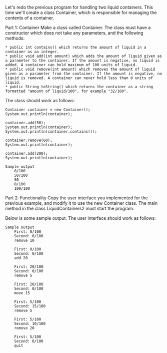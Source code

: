Let's redo the previous program for handling two liquid containers. This time we'll create a class Container, which is responsible for managing the contents of a container.

Part 1: Container
Make a class called Container. The class must have a constructor which does not take any parameters, and the following methods:

    * public int contains() which returns the amount of liquid in a container as an integer.
    * public void add(int amount) which adds the amount of liquid given as a parameter to the container. If the amount is negative, no liquid is added. A container can hold maximum of 100 units of liquid.
    * public void remove(int amount) which removes the amount of liquid given as a parameter from the container. If the amount is negative, no liquid is removed. A container can never hold less than 0 units of liquid.
    * public String toString() which returns the container as a string formatted "amount of liquid/100", for example "32/100".

The class should work as follows:

    Container container = new Container();
    System.out.println(container);

    container.add(50);
    System.out.println(container);
    System.out.println(container.contains());

    container.remove(60);
    System.out.println(container);

    container.add(200);
    System.out.println(container);

    Sample output
        0/100
        50/100
        50
        0/100
        100/100

Part 2: Functionality
Copy the user interface you implemented for the previous example, and modify it to use the new Container class. The main method in the class LiquidContainers2 must start the program.

Below is some sample output. The user interface should work as follows:

    Sample output
        First: 0/100
        Second: 0/100
        remove 10

        First: 0/100
        Second: 0/100
        add 20

        First: 20/100
        Second: 0/100
        remove 5

        First: 20/100
        Second: 0/100
        move 15

        First: 5/100
        Second: 15/100
        remove 5

        First: 5/100
        Second: 10/100
        remove 20

        First: 5/100
        Second: 0/100
        quit